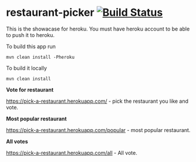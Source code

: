# restaurant-picker [![Build Status](https://travis-ci.org/rosecorp/restaurant-picker.svg?branch=master)](https://travis-ci.org/rosecorp/restaurant-picker)

This is the showacase for heroku. You must have heroku account to be able to push it to heroku.

To build this app run 
```
mvn clean install -Pheroku
```
To build it locally
```
mvn clean install
```

**Vote for restaurant**

https://pick-a-restaurant.herokuapp.com/ - pick the restaurant you like and vote.

**Most popular restaurant**

https://pick-a-restaurant.herokuapp.com/popular - most popular restaurant.


**All votes**

https://pick-a-restaurant.herokuapp.com/all - All vote.
